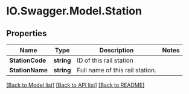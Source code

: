 # IO.Swagger.Model.Station
## Properties

Name | Type | Description | Notes
------------ | ------------- | ------------- | -------------
**StationCode** | **string** | ID of this rail station | 
**StationName** | **string** | Full name of this rail station. | 

[[Back to Model list]](../README.md#documentation-for-models) [[Back to API list]](../README.md#documentation-for-api-endpoints) [[Back to README]](../README.md)

